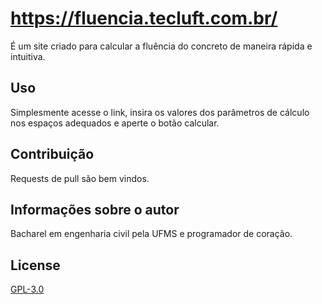 # https://fluencia.tecluft.com.br/

É um site criado para calcular a fluência do concreto de maneira rápida e intuitiva.

## Uso

Simplesmente acesse o link, insira os valores dos parâmetros de cálculo nos espaços adequados e aperte o botão calcular.

## Contribuição
Requests de pull são bem vindos.

## Informações sobre o autor
Bacharel em engenharia civil pela UFMS e programador de coração.

## License
[GPL-3.0](https://choosealicense.com/licenses/gpl-3.0/)
